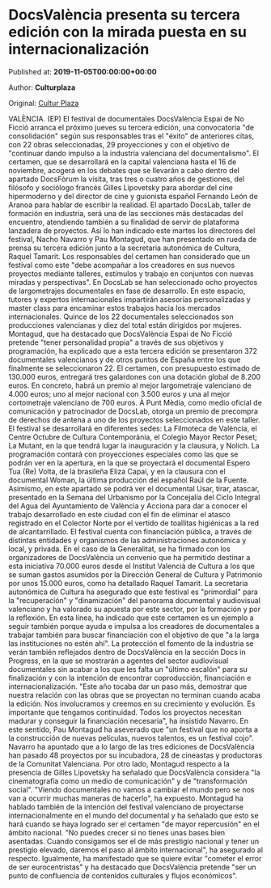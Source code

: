 
# DocsValència presenta su tercera edición con la mirada puesta en su internacionalización

Published at: **2019-11-05T00:00:00+00:00**

Author: **Culturplaza**

Original: [Cultur Plaza](https://valenciaplaza.com/docsvalencia-presenta-su-tercera-edicion-con-la-mirada-puesta-en-su-internalizacion)

VALÈNCIA. (EP) El festival de documentales DocsValència Espai de No Ficció arranca el próximo jueves su tercera edición, una convocatoria "de consolidación" según sus responsables tras el "éxito" de anteriores citas, con 22 obras seleccionadas, 29 proyecciones y con el objetivo de "continuar dando impulso a la industria valenciana del documentalismo".
El certamen, que se desarrollará en la capital valenciana hasta el 16 de noviembre, acogerá en los debates que se llevarán a cabo dentro del apartado DocsFòrum la visita, tras tres o cuatro años de gestiones, del filósofo y sociólogo francés Gilles Lipovetsky para abordar del cine hipermoderno y del director de cine y guionista español Fernando León de Aranoa para hablar de escribir la realidad.
El apartado DocsLab, taller de formación en industria, será una de las secciones más destacadas del encuentro, atendiendo también a su finalidad de servir de plataforma lanzadera de proyectos. Así lo han indicado este martes los directores del festival, Nacho Navarro y Pau Montagud, que han presentado en rueda de prensa su tercera edición junto a la secretaria autonómica de Cultura, Raquel Tamarit.
Los responsables del certamen han considerado que un festival como este "debe acompañar a los creadores en sus nuevos proyectos mediante talleres, estímulos y trabajo en conjuntos con nuevas miradas y perspectivas". En DocsLab se han seleccionado ocho proyectos de largometrajes documentales en fase de desarrollo. En este espacio, tutores y expertos internacionales impartirán asesorías personalizadas y master class para encaminar estos trabajos hacia los mercados internacionales.
Quince de los 22 documentales seleccionados son producciones valencianas y diez del total están dirigidos por mujeres. Montagud, que ha destacado que DocsValència Espai de No Ficció pretende "tener personalidad propia" a través de sus objetivos y programación, ha explicado que a esta tercera edición se presentaron 372 documentales valencianos y de otros puntos de España entre los que finalmente se seleccionaron 22.
El certamen, con presupuesto estimado de 130.000 euros, entregará tres galardones con una dotación global de 8.200 euros. En concreto, habrá un premio al mejor largometraje valenciano de 4.000 euros; uno al mejor nacional con 3.500 euros y una al mejor cortometraje valenciano de 700 euros. À Punt Mèdia, como medio oficial de comunicación y patrocinador de DocsLab, otorga un premio de precompra de derechos de antena a uno de los proyectos seleccionados en este taller.
El festival se desarrollará en diferentes sedes: La Filmoteca de València, el Centre Octubre de Cultura Contemporània, el Colegio Mayor Rector Peset; La Mutant, en la que tendrá lugar la inauguración y la clausura, y Nolich. La programación contará con proyecciones especiales como las que se podrán ver en la apertura, en la que se proyectará el documental Espero Tua (Re) Volta, de la brasileña Eliza Capai, y en la clausura con el documental Woman, la última producción del español Raúl de la Fuente.
Asimismo, en este apartado se podrá ver el documental Usar, tirar, atascar, presentado en la Semana del Urbanismo por la Concejalía del Ciclo Integral del Agua del Ayuntamiento de València y Acciona para dar a conocer el trabajo desarrollado en este ciudad con el fin de eliminar el atasco registrado en el Colector Norte por el vertido de toallitas higiénicas a la red de alcantarrillado.
El festival cuenta con financiación pública, a través de distintas entidades y organismos de las administraciones autonómica y local, y privada. En el caso de la Generalitat, se ha firmado con los organizadores de DocsValència un convenio que ha permitido destinar a esta iniciativa 70.000 euros desde el Institut Valencià de Cultura a los que se suman gastos asumidos por la Dirección General de Cultura y Patrimonio por unos 15.000 euros, como ha detallado Raquel Tamarit.
La secretaria autonómica de Cultura ha asegurado que este festival es "primordial" para la "recuperación" y "dinamización" del panorama documental y audiovisual valenciano y ha valorado su apuesta por este sector, por la formación y por la reflexión. En esta línea, ha indicado que este certamen es un ejemplo a seguir también porque ayuda e impulsa a los creadores de documentales a trabajar también para buscar financiación con el objetivo de que "a la larga las instituciones no estén ahí".
La protección el fomento de la industria se verán también reflejados dentro de DocsValència en la sección Docs in Progress, en la que se mostrarán a agentes del sector audiovisual documentales sin acabar a los que les falta un "último escalón" para su finalización y con la intención de encontrar coproducción, financiación e internacionalización.
"Este año tocaba dar un paso más, demostrar que nuestra relación con las obras que se proyectan no terminan cuando acaba la edición. Nos involucramos y creemos en su crecimiento y evolución. Es importante que tengamos continuidad. Todos los proyectos necesitan madurar y conseguir la financiación necesaria", ha insistido Navarro.
En este sentido, Pau Montagud ha aseverado que "un festival que no aporta a la construcción de nuevas películas, nuevos talentos, es un festival cojo". Navarro ha apuntado que a lo largo de las tres ediciones de DocsValència han pasado 48 proyectos por su incubadora, 28 de cineastas y productoras de la Comunitat Valenciana.
Por otro lado, Montagud respecto a la presencia de Gilles Lipovetsky ha señalado que DocsValència considera "la cinematografía como un medio de comunicación" y de "transformación social". "Viendo documentales no vamos a cambiar el mundo pero se nos van a ocurrir muchas maneras de hacerlo", ha expuesto.
Montagud ha hablado también de la intención del festival valenciano de proyectarse internacionalmente en el mundo del documental y ha señalado que esto se hará cuando se haya logrado ser el certamen "de mayor repercusión" en el ámbito nacional. "No puedes crecer si no tienes unas bases bien asentadas. Cuando consigamos ser el de más prestigio nacional y tener un prestigio elevado, daremos el paso al ámbito internacional", ha asegurado al respecto.
Igualmente, ha manifestado que se quiere evitar "cometer el error de ser eurocentristas" y ha destacado que DocsValència pretende "ser un punto de confluencia de contenidos culturales y flujos económicos".
